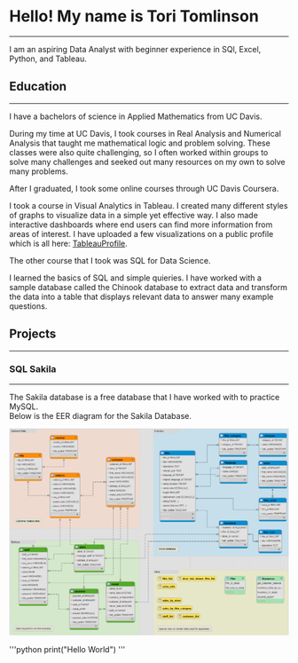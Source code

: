 # Hello! My name is Tori Tomlinson  
---  
I am an aspiring Data Analyst with beginner experience in SQl, Excel, Python, and Tableau.  
## Education 
---
I have a bachelors of science in Applied Mathematics from UC Davis. 

During my time at UC Davis, I took courses in Real Analysis and Numerical Analysis that taught me mathematical logic and problem solving. These classes were also quite challenging, so I often worked within groups to solve many challenges and seeked out many resources on my own to solve many problems.  



After I graduated, I took some online courses through UC Davis Coursera.

I took a course in Visual Analytics in Tableau. I created many different styles of graphs to visualize data in a simple yet effective way. I also made interactive dashboards where end users can find more information from areas of interest. I have uploaded a few visualizations on a public profile which is all here: [TableauProfile](https://public.tableau.com/app/profile/victoria.tomlinson/vizzes). 

The other course that I took was SQL for Data Science.

I learned the basics of SQL and simple quieries. I have worked with a sample database called the Chinook database to extract data and transform the data into a table that displays relevant data to answer many example questions.  

## Projects 
---
### SQL Sakila 
---
The Sakila database is a free database that I have worked with to practice MySQL.  
Below is the EER diagram for the Sakila Database.  

![Sakila_EER_Diagram](Sakila_EER_Diagram.png)

'''python
print("Hello World")
'''


